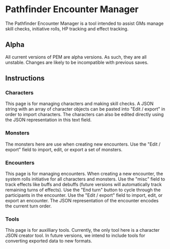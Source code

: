 # Pathfinder Encounter Manager

The Pathfinder Encounter Manager is a tool intended to assist GMs manage skill checks, initiative rolls, HP tracking and effect tracking.

## Alpha

All current versions of PEM are alpha versions. As such, they are all unstable. Changes are likely to be incompatible with previous saves.

## Instructions

### Characters
This page is for managing characters and making skill checks. A JSON string with an array of character objects can be pasted into "Edit / export" in order to import characters. The characters can also be edited directly using the JSON representation in this text field.

### Monsters
The monsters here are use when creating new encounters. Use the "Edit / export" field to import, edit, or export a set of monsters.

### Encounters
This page is for managing encounters. When creating a new encounter, the system rolls initiative for all characters and monsters. Use the "misc" field to track effects like buffs and debuffs (future versions will automatically track remaining turns of effects). Use the "End turn" button to cycle through the participants in the encounter. Use the "Edit / export" field to import, edit, or export an encounter. The JSON representation of the encounter encodes the current turn order.

### Tools
This page is for auxilliary tools. Currently, the only tool here is a character JSON creator tool. In future versions, we intend to include tools for converting exported data to new formats.
